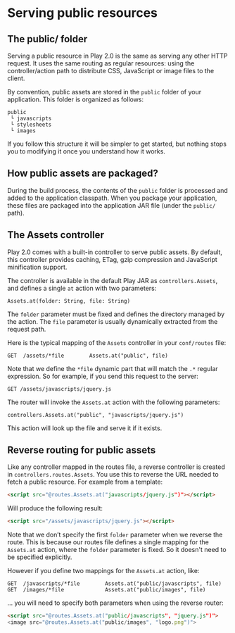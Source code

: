 # Serving public resources

## The public/ folder

Serving a public resource in Play 2.0 is the same as serving any other HTTP request. It uses the same routing as regular resources: using the controller/action path to distribute CSS, JavaScript or image files to the client.

By convention, public assets are stored in the `public` folder of your application. This folder is organized as follows:

```
public
 └ javascripts
 └ stylesheets
 └ images
```

If you follow this structure it will be simpler to get started, but nothing stops you to modifying it once you understand how it works.

## How public assets are packaged?

During the build process, the contents of the `public` folder is processed and added to the application classpath. When you package your application, these files are packaged into the application JAR file (under the `public/` path).

## The Assets controller

Play 2.0 comes with a built-in controller to serve public assets. By default, this controller provides caching, ETag, gzip compression and JavaScript minification support.

The controller is available in the default Play JAR as `controllers.Assets`, and defines a single `at` action with two parameters:

```
Assets.at(folder: String, file: String)
```

The `folder` parameter must be fixed and defines the directory managed by the action. The `file` parameter is usually dynamically extracted from the request path.

Here is the typical mapping of the `Assets` controller in your `conf/routes` file:

```
GET  /assets/*file        Assets.at("public", file)
```

Note that we define the `*file` dynamic part that will match the `.*` regular expression. So for example, if you send this request to the server:

```
GET /assets/javascripts/jquery.js
```

The router will invoke the `Assets.at` action with the following parameters:

```
controllers.Assets.at("public", "javascripts/jquery.js")
```

This action will look up the file and serve it if it exists.

## Reverse routing for public assets

Like any controller mapped in the routes file, a reverse controller is created in `controllers.routes.Assets`. You use this to reverse the URL needed to fetch a public resource. For example from a template:

```html
<script src="@routes.Assets.at("javascripts/jquery.js")"></script>
```

Will produce the following result:

```html
<script src="/assets/javascripts/jquery.js"></script>
```

Note that we don’t specify the first `folder` parameter when we reverse the route. This is because our routes file defines a single mapping for the `Assets.at` action, where the `folder` parameter is fixed. So it doesn't need to be specified explicitly.

However if you define two mappings for the `Assets.at` action, like:

```
GET  /javascripts/*file        Assets.at("public/javascripts", file)
GET  /images/*file             Assets.at("public/images", file)
```

… you will need to specify both parameters when using the reverse router:

```html
<script src="@routes.Assets.at("public/javascripts", "jquery.js")">
<image src="@routes.Assets.at("public/images", "logo.png")">
```